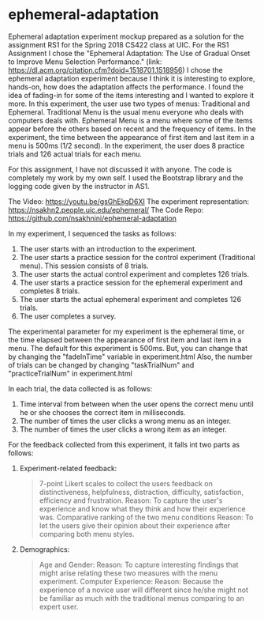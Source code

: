 # ephemeral-adaptation
Ephemeral adaptation experiment mockup prepared as a solution for the assignment RS1 for the Spring 2018 CS422 class at UIC. 
For the RS1 Assignment I chose the "Ephemeral Adaptation: The Use of Gradual Onset to Improve Menu Selection Performance." (link: https://dl.acm.org/citation.cfm?doid=1518701.1518956)
I chose the ephemeral adaptation experiment because I think it is interesting to explore, hands-on, how does the adaptation affects the performance.
I found the idea of fading-in for some of the items interesting and I wanted to explore it more.
In this experiment, the user use two types of menus: Traditional and Ephemeral. 
Traditional Menu is the usual menu everyone who deals with computers deals with. 
Ephemeral Menu is a menu where some of the items appear before the others based on recent and the frequency of items. 
In the experiment, the time between the appearance of first item and last item in a menu is 500ms (1/2 second). 
In the experiment, the user does 8 practice trials and 126 actual trials for each menu.

For this assignment, I have not discussed it with anyone. The code is completely my work by my own self. 
I used the Bootstrap library and the logging code given by the instructor in AS1.

The Video: https://youtu.be/gsGhEkgD6XI
The experiment representation: https://nsakhn2.people.uic.edu/ephemeral/
The Code Repo: https://github.com/nsakhnini/ephemeral-adaptation

In my experiment, I sequenced the tasks as follows:
1. The user starts with an introduction to the experiment.
2. The user starts a practice session for the control experiment (Traditional menu). This session consists of 8 trials.
3. The user starts the actual control experiment and completes 126 trials.
4. The user starts a practice session for the ephemeral experiment and completes 8 trials.
5. The user starts the actual ephemeral experiment and completes 126 trials.
6. The user completes a survey.

The experimental parameter for my experiment is the ephemeral time, or the time elapsed between the appearance of first item and last item in a menu.
The default for this experiment is 500ms. But, you can change that by changing the "fadeInTime" variable in experiment.html
Also, the number of trials can be changed by changing "taskTrialNum" and "practiceTrialNum" in experiment.html

In each trial, the data collected is as follows:
1. Time interval from between when the user opens the correct menu until he or she chooses the correct item in milliseconds.
2. The number of times the user clicks a wrong menu as an integer.
3. The number of times the user clicks a wrong item as an integer.

For the feedback collected from this experiment, it falls int two parts as follows:
1. Experiment-related feedback: 
	>7-point Likert scales to collect the users feedback on distinctiveness, helpfulness, distraction, difficulty, satisfaction, efficiency and frustration.
		Reason: To capture the user's experience and know what they think and how their experience was.
	>Comparative ranking of the two menu conditions
		Reason: To let the users give their opinion about their experience after comparing both menu styles.
2. Demographics:
	>Age and Gender:
		Reason: To capture interesting findings that might arise relating these two measures with the menu experiment.
	>Computer Experience:
		Reason: Because the experience of a novice user will different since he/she might not be familiar as much with the traditional menus comparing to an expert user.



